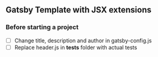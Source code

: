 ## Gatsby Template with JSX extensions

### Before starting a project

 - [ ] Change title, description and author in gatsby-config.js
 - [ ] Replace header.js in __tests__ folder with actual tests
